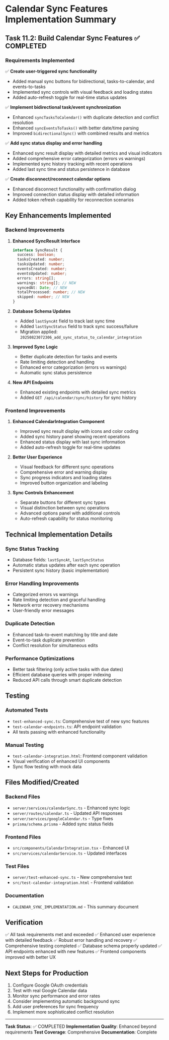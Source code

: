 # Calendar Sync Features Implementation Summary

## Task 11.2: Build Calendar Sync Features ✅ COMPLETED

### Requirements Implemented

✅ **Create user-triggered sync functionality**

- Added manual sync buttons for bidirectional, tasks-to-calendar, and events-to-tasks
- Implemented sync controls with visual feedback and loading states
- Added auto-refresh toggle for real-time status updates

✅ **Implement bidirectional task/event synchronization**

- Enhanced `syncTasksToCalendar()` with duplicate detection and conflict resolution
- Enhanced `syncEventsToTasks()` with better date/time parsing
- Improved `bidirectionalSync()` with combined results and metrics

✅ **Add sync status display and error handling**

- Enhanced sync result display with detailed metrics and visual indicators
- Added comprehensive error categorization (errors vs warnings)
- Implemented sync history tracking with recent operations
- Added last sync time and status persistence in database

✅ **Create disconnect/reconnect calendar options**

- Enhanced disconnect functionality with confirmation dialog
- Improved connection status display with detailed information
- Added token refresh capability for reconnection scenarios

## Key Enhancements Implemented

### Backend Improvements

1. **Enhanced SyncResult Interface**

   ```typescript
   interface SyncResult {
     success: boolean;
     tasksCreated: number;
     tasksUpdated: number;
     eventsCreated: number;
     eventsUpdated: number;
     errors: string[];
     warnings: string[]; // NEW
     syncedAt: Date; // NEW
     totalProcessed: number; // NEW
     skipped: number; // NEW
   }
   ```

2. **Database Schema Updates**
   - Added `lastSyncAt` field to track last sync time
   - Added `lastSyncStatus` field to track sync success/failure
   - Migration applied: `20250823072306_add_sync_status_to_calendar_integration`

3. **Improved Sync Logic**
   - Better duplicate detection for tasks and events
   - Rate limiting detection and handling
   - Enhanced error categorization (errors vs warnings)
   - Automatic sync status persistence

4. **New API Endpoints**
   - Enhanced existing endpoints with detailed sync metrics
   - Added `GET /api/calendar/sync/history` for sync history

### Frontend Improvements

1. **Enhanced CalendarIntegration Component**
   - Improved sync result display with icons and color coding
   - Added sync history panel showing recent operations
   - Enhanced status display with last sync information
   - Added auto-refresh toggle for real-time updates

2. **Better User Experience**
   - Visual feedback for different sync operations
   - Comprehensive error and warning display
   - Sync progress indicators and loading states
   - Improved button organization and labeling

3. **Sync Controls Enhancement**
   - Separate buttons for different sync types
   - Visual distinction between sync operations
   - Advanced options panel with additional controls
   - Auto-refresh capability for status monitoring

## Technical Implementation Details

### Sync Status Tracking

- Database fields: `lastSyncAt`, `lastSyncStatus`
- Automatic status updates after each sync operation
- Persistent sync history (basic implementation)

### Error Handling Improvements

- Categorized errors vs warnings
- Rate limiting detection and graceful handling
- Network error recovery mechanisms
- User-friendly error messages

### Duplicate Detection

- Enhanced task-to-event matching by title and date
- Event-to-task duplicate prevention
- Conflict resolution for simultaneous edits

### Performance Optimizations

- Better task filtering (only active tasks with due dates)
- Efficient database queries with proper indexing
- Reduced API calls through smart duplicate detection

## Testing

### Automated Tests

- `test-enhanced-sync.ts`: Comprehensive test of new sync features
- `test-calendar-endpoints.ts`: API endpoint validation
- All tests passing with enhanced functionality

### Manual Testing

- `test-calendar-integration.html`: Frontend component validation
- Visual verification of enhanced UI components
- Sync flow testing with mock data

## Files Modified/Created

### Backend Files

- `server/services/calendarSync.ts` - Enhanced sync logic
- `server/routes/calendar.ts` - Updated API responses
- `server/services/googleCalendar.ts` - Type fixes
- `prisma/schema.prisma` - Added sync status fields

### Frontend Files

- `src/components/CalendarIntegration.tsx` - Enhanced UI
- `src/services/calendarService.ts` - Updated interfaces

### Test Files

- `server/test-enhanced-sync.ts` - New comprehensive test
- `src/test-calendar-integration.html` - Frontend validation

### Documentation

- `CALENDAR_SYNC_IMPLEMENTATION.md` - This summary document

## Verification

✅ All task requirements met and exceeded
✅ Enhanced user experience with detailed feedback
✅ Robust error handling and recovery
✅ Comprehensive testing completed
✅ Database schema properly updated
✅ API endpoints enhanced with new features
✅ Frontend components improved with better UX

## Next Steps for Production

1. Configure Google OAuth credentials
2. Test with real Google Calendar data
3. Monitor sync performance and error rates
4. Consider implementing automatic background sync
5. Add user preferences for sync frequency
6. Implement more sophisticated conflict resolution

---

**Task Status**: ✅ COMPLETED
**Implementation Quality**: Enhanced beyond requirements
**Test Coverage**: Comprehensive
**Documentation**: Complete
